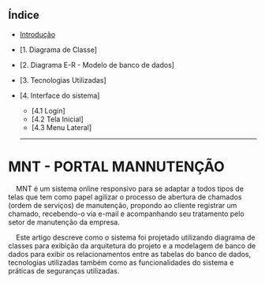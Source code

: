 ## Índice
* [Introdução](https://github.com/AldenirSousa/manut/manut#-MNT---PORTAL-MANNUTENÇÃO)
* [1. Diagrama de Classe]
* [2. Diagrama E-R - Modelo de banco de dados]
* [3. Tecnologias Utilizadas]
* [4. Interface do sistema]
  * [4.1 Login]
  * [4.2 Tela Inicial]
  * [4.3 Menu Lateral]
  
  -------------------------------

# MNT - PORTAL MANNUTENÇÃO

&nbsp;&nbsp;&nbsp;&nbsp;MNT é um sistema online responsivo para se adaptar a todos tipos de telas que tem como papel agilizar o processo de abertura de chamados (ordem de serviços) de manutenção, propondo ao cliente registrar um chamado, recebendo-o via e-mail e acompanhando seu tratamento pelo setor de manutenção da empresa.


&nbsp;&nbsp;&nbsp;&nbsp;Este artigo descreve como o sistema foi projetado utilizando diagrama de classes para exibição da arquitetura do projeto e a modelagem de banco de dados para exibir os relacionamentos entre as tabelas do banco de dados, tecnologias utilizadas também como as funcionalidades do sistema e práticas de seguranças utilizadas.





